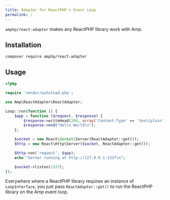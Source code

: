 ```yaml
---
title: Adapter for ReactPHP's Event Loop
permalink: /
---
```

`amphp/react-adapter` makes any ReactPHP library work with Amp.

## Installation

```
composer require amphp/react-adapter
```

## Usage

```php
<?php

require 'vendor/autoload.php';

use Amp\ReactAdapter\ReactAdapter;

Loop::run(function () {
    $app = function ($request, $response) {
        $response->writeHead(200, array('Content-Type' => 'text/plain'));
        $response->end("Hello World\n");
    };

    $socket = new React\Socket\Server(ReactAdapter::get());
    $http = new React\Http\Server($socket, ReactAdapter::get());

    $http->on('request', $app);
    echo "Server running at http://127.0.0.1:1337\n";

    $socket->listen(1337);
});
```

Everywhere where a ReactPHP library requires an instance of `LoopInterface`, you just pass `ReactAdapter::get()` to run the ReactPHP library on the Amp event loop.
